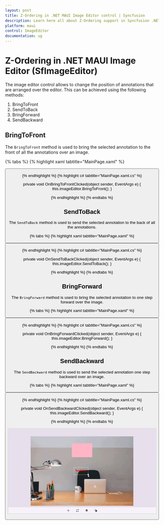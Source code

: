 ```yaml
---
layout: post
title: Z-Ordering in .NET MAUI Image Editor control | Syncfusion
description: Learn here all about Z-Ordering support in Syncfusion .NET MAUI Image Editor(SfImageEditor) control.
platform: maui
control: ImageEditor
documentation: ug
---
```


# Z-Ordering in .NET MAUI Image Editor (SfImageEditor)

The image editor control allows to change the position of annotations that are arranged over the editor. This can be achieved using the following methods:

1. BringToFront
2. SendToBack
3. BringForward
4. SendBackward

## BringToFront

The `BringToFront` method is used to bring the selected annotation to the front of all the annotations over an image.

{% tabs %}
{% highlight xaml tabtitle="MainPage.xaml" %}

   <Grid RowDefinitions="0.9*, 0.1*">
        <imageEditor:SfImageEditor x:Name="imageEditor"
                                   Source="image.jpeg" />
        <Button Grid.Row="1"
                Text = "BringToFront"  
                Clicked="OnBringToFrontClicked" />
    </Grid>  

{% endhighlight %}
{% highlight c# tabtitle="MainPage.xaml.cs" %}

   private void OnBringToFrontClicked(object sender, EventArgs e)
   {
      this.imageEditor.BringToFront();
   }

{% endhighlight %}
{% endtabs %}

## SendToBack

The `SendToBack` method is used to send the selected annotation to the back of all the annotations.

{% tabs %}
{% highlight xaml tabtitle="MainPage.xaml" %}

   <Grid RowDefinitions="0.9*, 0.1*">
        <imageEditor:SfImageEditor x:Name="imageEditor"
                                   Source="image.jpeg" />
        <Button Grid.Row="1"
                Text = "SendToBack"  
                Clicked="OnSendToBackClicked" />
    </Grid>  

{% endhighlight %}
{% highlight c# tabtitle="MainPage.xaml.cs" %}

   private void OnSendToBackClicked(object sender, EventArgs e)
   {
      this.imageEditor.SendToBack();
   }

{% endhighlight %}
{% endtabs %}

## BringForward

The `BringForward` method is used to bring the selected annotation to one step forward over the image.

{% tabs %}
{% highlight xaml tabtitle="MainPage.xaml" %}

   <Grid RowDefinitions="0.9*, 0.1*">
        <imageEditor:SfImageEditor x:Name="imageEditor"
                                   Source="image.jpeg" />
        <Button Grid.Row="1"
                Text = "BringForward"  
                Clicked="OnBringForwardClicked" />
    </Grid>  

{% endhighlight %}
{% highlight c# tabtitle="MainPage.xaml.cs" %}

   private void OnBringForwardClicked(object sender, EventArgs e)
   {
      this.imageEditor.BringForward();
   }

{% endhighlight %}
{% endtabs %}

## SendBackward

The `SendBackward` method is used to send the selected annotation one step backward over an image.

{% tabs %}
{% highlight xaml tabtitle="MainPage.xaml" %}

   <Grid RowDefinitions="0.9*, 0.1*">
        <imageEditor:SfImageEditor x:Name="imageEditor"
                                   Source="image.jpeg" />
        <Button Grid.Row="1"
                Text = "SendBackward"  
                Clicked="OnSendBackwardClicked" />
    </Grid>  

{% endhighlight %}
{% highlight c# tabtitle="MainPage.xaml.cs" %}

   private void OnSendBackwardClicked(object sender, EventArgs e)
   {
      this.imageEditor.SendBackward();
   }

{% endhighlight %}
{% endtabs %}

![Z-Ordering in .NET MAUI Image Editor.](images/z-ordering/imageeditor-z-ordering.gif)